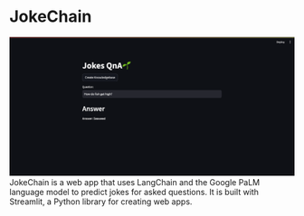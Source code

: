 # JokeChain
![Snapshot](image.png)
JokeChain is a web app that uses LangChain and the Google PaLM language model to predict jokes for asked questions. It is built with Streamlit, a Python library for creating web apps.
